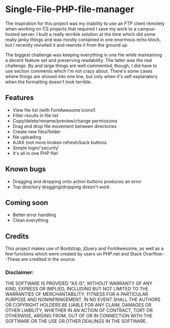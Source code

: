 <h1>Single-File-PHP-file-manager</h1>

The inspiration for this project was my inability to use an FTP client remotely when working on CS projects that required I save my work to a campus-hosted server. I built a really terrible solution at the time which did some really janky things and was mostly contained in one enormous echo block, but I recently revisited it and rewrote it from the ground up. 

The biggest challenge was keeping everything in one file while maintaining a decent feature set and preserving readability. The latter was the real challenge. By and large things are well commented, though, I did have to use section comments which I'm not crazy about. There's some cases where things are shoved into one line, but only when it's self explanatory when the formatting doesn't look terrible.

<h2>Features</h2>
<ul>
  <li>View file list (with FontAwesome icons!)</li>
  <li>Filter results in file list</li>
  <li>Copy/delete/rename/preview/change permissions</li>
  <li>Drag and drop file movement between directories</li>
  <li>Create new files/folder</li>
  <li>file uploading</li>
  <li>AJAX (not more broken refresh/back buttons</li>
  <li>Simple login/'security'</li>
  <li>It's all in one PHP file!</li>
</ul>

<h2>Known bugs</h2>
<ul>
  <li>Dragging and dropping onto action buttons produces an error</li>
  <li>Top directory dragging/dropping doesn't work</li>
</ul>

<h2>Coming soon</h2>
<ul>
  <li>Better error handling</li>
  <li>Clean everything</li>
</ul>

<h2>Credits</h2>
This project makes use of Bootstrap, jQuery and FontAwesome, as well as a few functions which were created by users on PHP.net and Stack Overflow--These are credited in the source.

<h3>Disclaimer:</h3>
THE SOFTWARE IS PROVIDED "AS IS", WITHOUT WARRANTY OF ANY KIND,
EXPRESS OR IMPLIED, INCLUDING BUT NOT LIMITED TO THE WARRANTIES OF
MERCHANTABILITY, FITNESS FOR A PARTICULAR PURPOSE AND NONINFRINGEMENT.
IN NO EVENT SHALL THE AUTHORS OR COPYRIGHT HOLDERS BE LIABLE FOR ANY
CLAIM, DAMAGES OR OTHER LIABILITY, WHETHER IN AN ACTION OF CONTRACT,
TORT OR OTHERWISE, ARISING FROM, OUT OF OR IN CONNECTION WITH THE
SOFTWARE OR THE USE OR OTHER DEALINGS IN THE SOFTWARE.
